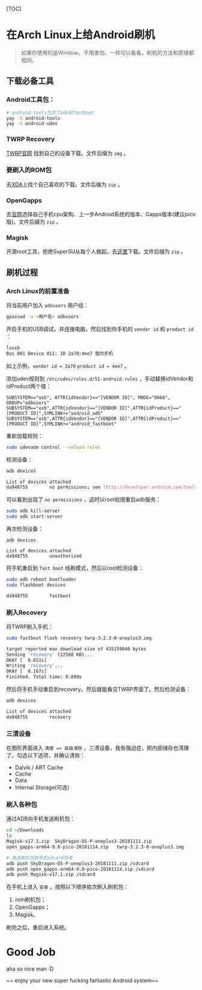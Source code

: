 [TOC]

# 在Arch Linux上给Android刷机

> 如果你使用的是Window，不用害怕，一样可以看看，刷机的方法和原理都相同。
>

## 下载必备工具

### Android工具包：

```bash
# android-tools包含了adb和fastboot
yay -S android-tools
yay -S android-udev
```

### TWRP Recovery

[TWRP官网](https://twrp.me/Devices/) 找到自己的设备下载。文件后缀为 `img` 。 

### 要刷入的ROM包

去[XDA](https://forum.xda-developers.com/)上找个自己喜欢的下载。文件后缀为 `zip` 。

### OpenGapps

去[官网](https://opengapps.org/)选择自己手机cpu架构、上一步Android系统的版本、Gapps版本(建议pico版)。文件后缀为 `zip` 。  

### Magisk

开源root工具，拒绝SuperSU从每个人做起。去[这里](https://forum.xda-developers.com/apps/magisk/official-magisk-v7-universal-systemless-t3473445)下载。文件后缀为 `zip` 。  



## 刷机过程

### Arch Linux的前置准备

将当前用户加入 `adbusers` 用户组：  

```bash
gpasswd -a <用户名> adbusers
```

开启手机的USB调试，并连接电脑，然后找到你手机的 `vendor id` 和 `product id` ：  

```bash
lsusb
Bus 001 Device 011: ID 2a70:4ee7 我的手机
```

如上示例，`vendor id = 2a70` `product id = 4ee7` 。  

添加udev规则到 `/etc/udev/rules.d/51-android.rules` ，手动替换idVendor和idProduct两个值：  

```
SUBSYSTEM=="usb", ATTR{idVendor}=="[VENDOR ID]", MODE="0666", GROUP="adbusers"
SUBSYSTEM=="usb",ATTR{idVendor}=="[VENDOR ID]",ATTR{idProduct}=="[PRODUCT ID]",SYMLINK+="android_adb"
SUBSYSTEM=="usb",ATTR{idVendor}=="[VENDOR ID]",ATTR{idProduct}=="[PRODUCT ID]",SYMLINK+="android_fastboot"
```

重新加载规则：  

```bash
sudo udevadm control --reload-rules
```

检测设备：  

```bash
adb devices

List of devices attached
da948755        no permissions; see [http://developer.android.com/tools/device.html]
```

可以看到出现了 `no permissions` ，这时以root权限重启adb服务：  

```bash
sudo adb kill-server
sudo adb start-server
```

再次检测设备：  

```
adb devices

List of devices attached
da948755        unauthorized
```

将手机重启到 `fast boot` 线刷模式，然后以root检测设备：  

```bash
sudo adb reboot bootloader
sudo flashboot devices

da948755        fastboot
```

### 刷入Recovery

将TWRP刷入手机：  

```bash
sudo fastboot flash recovery twrp-3.2.3-0-oneplus3.img 

target reported max download size of 435159040 bytes
Sending 'recovery' (22588 KB)...
OKAY [  0.651s]
Writing 'recovery'...
OKAY [  0.167s]
Finished. Total time: 0.899s
```

然后将手机手动重启到recovery。然后就能看见TWRP界面了。然后检测设备：  

```bash
adb devices

List of devices attached
da948755        recovery
```

### 三清设备

在图形界面进入 `清理 => 高级清除` ，三清设备，我有强迫症，把内部储存也清理了。勾选以下选项，并确认清除：  

- Dalvik / ART Cache
- Cache
- Data
- Internal Storage(可选)

### 刷入各种包

通过ADB向手机发送刷机包：

```bash
cd ~/Downloads
ls
Magisk-v17.1.zip  SkyDragon-OS-P-oneplus3-20181111.zip
open_gapps-arm64-9.0-pico-20181114.zip   twrp-3.2.3-0-oneplus3.img

# 发送刷机包到手机sdcard目录
adb push SkyDragon-OS-P-oneplus3-20181111.zip /sdcard
adb push open_gapps-arm64-9.0-pico-20181114.zip /sdcard
adb push Magisk-v17.1.zip /sdcard
```

在手机上进入 `安装` ，按照以下顺序依次刷入刷机包：  

1. rom刷机包；
2. OpenGapps；
3. Magisk。

刷完之后，重启进入系统。  

# Good Job

aha so nice man :D  

~~ enjoy your new super fucking fantastic Android system~~





